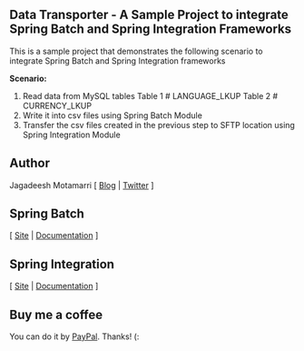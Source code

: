 <h2>Data Transporter - A Sample Project to integrate Spring Batch and Spring Integration Frameworks</h2>

This is a sample project that demonstrates the following scenario to integrate Spring Batch and Spring Integration frameworks

<b>Scenario:</b>

1. Read data from MySQL tables
    Table 1 # LANGUAGE_LKUP
    Table 2 # CURRENCY_LKUP
2. Write it into csv files using Spring Batch Module
3. Transfer the csv files created in the previous step to SFTP location using Spring Integration Module



<h2>Author</h2>
<p>Jagadeesh Motamarri [ <a href="http://www.skilledmonster.com">Blog</a> | <a href="http://twitter.com/SkilledMonster">Twitter</a> ]</p>

<h2>Spring Batch</h2>

<p>[ <a href="http://static.springsource.org/spring-batch/">Site</a> | <a href="http://static.springsource.org/spring-batch/reference/index.html">Documentation</a> ]</p>

<h2>Spring Integration</h2>

<p>[ <a href="http://www.springsource.org/spring-integration">Site</a> | <a href="http://static.springsource.org/spring-integration/reference/htmlsingle/">Documentation</a> ]</p>

<h2>Buy me a coffee</h2>
<p>You can do it by <a href="#">PayPal</a>. Thanks! (:</p>



